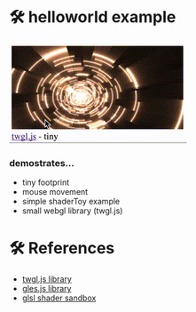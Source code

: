 # 🛠 helloworld example
![](../www/helloworld.gif)
### demostrates...
* tiny footprint
* mouse movement
* simple shaderToy example
* small webgl library (twgl.js)


# 🛠 References
* [twgl.js library](http://twgljs.org)
* [gles.js library](https://github.com/borisvanschooten/glesjs)
* [glsl shader sandbox](http://glslsandbox.com/e#28331.0)
